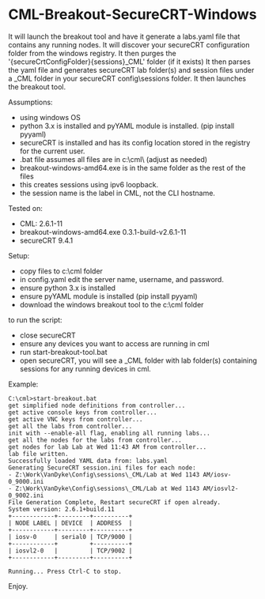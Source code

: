 # CML-Breakout-SecureCRT-Windows
It will launch the breakout tool and have it generate a labs.yaml file that contains any running nodes.
It will discover your secureCRT configuration folder from the windows registry.
It then purges the '{secureCrtConfigFolder}\{sessions}\_CML' folder (if it exists)
It then parses the yaml file and generates secureCRT lab folder(s) and session files under a _CML folder in your secureCRT config\sessions folder.
It then launches the breakout tool.


Assumptions:
- using windows OS
- python 3.x is installed and pyYAML module is installed. (pip install pyyaml)
- secureCRT is installed and has its config location stored in the registry for the current user. 
- .bat file assumes all files are in c:\cml\ (adjust as needed)
- breakout-windows-amd64.exe is in the same folder as the rest of the files
- this creates sessions using ipv6 loopback. 
- the session name is the label in CML, not the CLI hostname.

Tested on: 
- CML: 2.6.1-11
- breakout-windows-amd64.exe 0.3.1-build-v2.6.1-11
- secureCRT 9.4.1

Setup:
- copy files to c:\cml folder
- in config.yaml edit the server name, username, and password. 
- ensure python 3.x is installed
- ensure pyYAML module is installed (pip install pyyaml)
- download the windows breakout tool to the c:\cml folder


to run the script:
- close secureCRT
- ensure any devices you want to access are running in cml
- run start-breakout-tool.bat
- open secureCRT, you will see a _CML folder with lab folder(s) containing sessions for any running devices in cml.

Example:
```
C:\cml>start-breakout.bat
get simplified node definitions from controller...
get active console keys from controller...
get active VNC keys from controller...
get all the labs from controller...
init with --enable-all flag, enabling all running labs...
get all the nodes for the labs from controller...
get nodes for lab Lab at Wed 11:43 AM from controller...
lab file written.
Successfully loaded YAML data from: labs.yaml
Generating SecureCRT session.ini files for each node:
- Z:\Work\VanDyke\Config\sessions\_CML/Lab at Wed 1143 AM/iosv-0_9000.ini
- Z:\Work\VanDyke\Config\sessions\_CML/Lab at Wed 1143 AM/iosvl2-0_9002.ini
File Generation Complete, Restart secureCRT if open already.
System version: 2.6.1+build.11
+------------+---------+----------+
| NODE LABEL | DEVICE  | ADDRESS  |
+------------+---------+----------+
| iosv-0     | serial0 | TCP/9000 |
+------------+         +----------+
| iosvl2-0   |         | TCP/9002 |
+------------+---------+----------+

Running... Press Ctrl-C to stop.
```

Enjoy.

